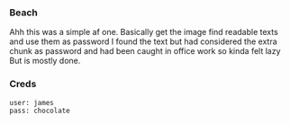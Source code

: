 ### Beach
Ahh this was a simple af one. Basically get the image find readable texts and use them as password
I found the text but had considered the extra chunk as password and had been caught in office work so kinda felt lazy
But is mostly done.


### Creds
```
user: james
pass: chocolate

```
